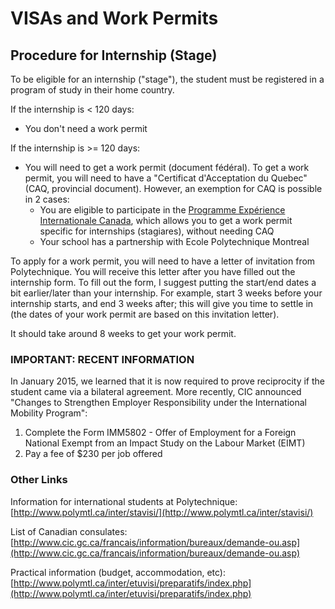 # VISAs and Work Permits

## Procedure for Internship \(Stage\)

To be eligible for an internship \("stage"\), the student must be registered in a program of study in their home country.

If the internship is &lt; 120 days:

* You don't need a work permit

If the internship is &gt;= 120 days:

* You will need to get a work permit \(document fédéral\). To get a work permit, you will need to have a "Certificat d'Acceptation du Quebec" \(CAQ, provincial document\). However, an exemption for CAQ is possible in 2 cases:
  * You are eligible to participate in the [Programme Expérience Internationale Canada](https://www.canada.ca/en/immigration-refugees-citizenship/services/work-canada/iec/apply-work-permit.html), which allows you to get a work permit specific for internships \(stagiares\), without needing CAQ
  * Your school has a partnership with Ecole Polytechnique Montreal

To apply for a work permit, you will need to have a letter of invitation from Polytechnique. You will receive this letter after you have filled out the internship form. To fill out the form, I suggest putting the start/end dates a bit earlier/later than your internship. For example, start 3 weeks before your internship starts, and end 3 weeks after; this will give you time to settle in \(the dates of your work permit are based on this invitation letter\).

It should take around 8 weeks to get your work permit.

### IMPORTANT: RECENT INFORMATION

In January 2015, we learned that it is now required to prove reciprocity if the student came via a bilateral agreement. More recently, CIC announced "Changes to Strengthen Employer Responsibility under the International Mobility Program":

1. Complete the Form IMM5802 - Offer of Employment for a Foreign National Exempt from an Impact Study on the Labour Market \(EIMT\)
2. Pay a fee of $230  per job offered

### Other Links <a id="divers_liens"></a>

Information for international students at Polytechnique: [http://www.polymtl.ca/inter/stavisi/](http://www.polymtl.ca/inter/stavisi/)

List of Canadian consulates: [http://www.cic.gc.ca/francais/information/bureaux/demande-ou.asp](http://www.cic.gc.ca/francais/information/bureaux/demande-ou.asp)

Practical information \(budget, accommodation, etc\):  [http://www.polymtl.ca/inter/etuvisi/preparatifs/index.php](http://www.polymtl.ca/inter/etuvisi/preparatifs/index.php)

